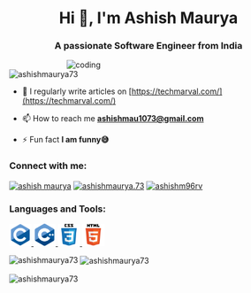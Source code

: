<h1 align="center">Hi 👋, I'm Ashish Maurya</h1>
<h3 align="center">A passionate Software Engineer from India</h3>

<img align="right" alt="coding" width="400" src="https://www.google.com/url?sa=i&url=https%3A%2F%2Fgiphy.com%2Fexplore%2Fprogrammers&psig=AOvVaw0it1AytH2iImTq7nHOS8JI&ust=1698998308363000&source=images&cd=vfe&opi=89978449&ved=0CBEQjRxqFwoTCIDKp4bspIIDFQAAAAAdAAAAABAZ">

<p align="left"> <img src="https://komarev.com/ghpvc/?username=ashishmaurya73&label=Profile%20views&color=0e75b6&style=flat" alt="ashishmaurya73" /> </p>

- 📝 I regularly write articles on [https://techmarval.com/](https://techmarval.com/)

- 📫 How to reach me **ashishmau1073@gmail.com**

- ⚡ Fun fact **I am funny😅**

<h3 align="left">Connect with me:</h3>
<p align="left">
<a href="https://linkedin.com/in/ashish maurya" target="blank"><img align="center" src="https://raw.githubusercontent.com/rahuldkjain/github-profile-readme-generator/master/src/images/icons/Social/linked-in-alt.svg" alt="ashish maurya" height="30" width="40" /></a>
<a href="https://instagram.com/ashishmaurya.73" target="blank"><img align="center" src="https://raw.githubusercontent.com/rahuldkjain/github-profile-readme-generator/master/src/images/icons/Social/instagram.svg" alt="ashishmaurya.73" height="30" width="40" /></a>
<a href="https://auth.geeksforgeeks.org/user/ashishm96rv" target="blank"><img align="center" src="https://raw.githubusercontent.com/rahuldkjain/github-profile-readme-generator/master/src/images/icons/Social/geeks-for-geeks.svg" alt="ashishm96rv" height="30" width="40" /></a>
</p>

<h3 align="left">Languages and Tools:</h3>
<p align="left"> <a href="https://www.cprogramming.com/" target="_blank" rel="noreferrer"> <img src="https://raw.githubusercontent.com/devicons/devicon/master/icons/c/c-original.svg" alt="c" width="40" height="40"/> </a> <a href="https://www.w3schools.com/cpp/" target="_blank" rel="noreferrer"> <img src="https://raw.githubusercontent.com/devicons/devicon/master/icons/cplusplus/cplusplus-original.svg" alt="cplusplus" width="40" height="40"/> </a> <a href="https://www.w3schools.com/css/" target="_blank" rel="noreferrer"> <img src="https://raw.githubusercontent.com/devicons/devicon/master/icons/css3/css3-original-wordmark.svg" alt="css3" width="40" height="40"/> </a> <a href="https://www.w3.org/html/" target="_blank" rel="noreferrer"> <img src="https://raw.githubusercontent.com/devicons/devicon/master/icons/html5/html5-original-wordmark.svg" alt="html5" width="40" height="40"/> </a> </p>

<p><img align="left" src="https://github-readme-stats.vercel.app/api/top-langs?username=ashishmaurya73&show_icons=true&locale=en&layout=compact" alt="ashishmaurya73" /></p>

<p>&nbsp;<img align="center" src="https://github-readme-stats.vercel.app/api?username=ashishmaurya73&show_icons=true&locale=en" alt="ashishmaurya73" /></p>

<p><img align="center" src="https://github-readme-streak-stats.herokuapp.com/?user=ashishmaurya73&" alt="ashishmaurya73" /></p>
